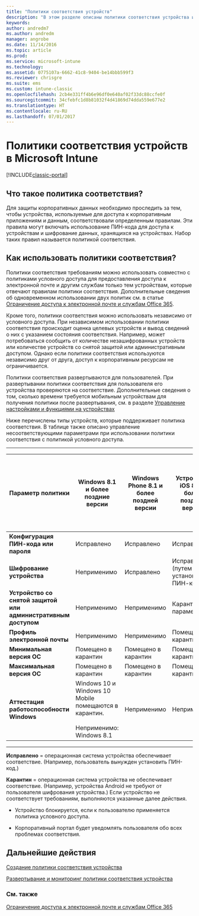 ```yaml
---
title: "Политики соответствия устройств"
description: "В этом разделе описаны политики соответствия устройства и то, как они действуют."
keywords: 
author: andredm7
ms.author: andredm
manager: angrobe
ms.date: 11/14/2016
ms.topic: article
ms.prod: 
ms.service: microsoft-intune
ms.technology: 
ms.assetid: 0775107a-6662-41c8-9404-be14bbb599f3
ms.reviewer: chrisgre
ms.suite: ems
ms.custom: intune-classic
ms.openlocfilehash: 2cb4e331ff4b6e96df0e640af02f33dc88ccfe0f
ms.sourcegitcommit: 34cfebfc1d8b81032f4d41869d74dda559e677e2
ms.translationtype: HT
ms.contentlocale: ru-RU
ms.lasthandoff: 07/01/2017
---
```

# <a name="device-compliance-policies-in-microsoft-intune"></a>Политики соответствия устройств в Microsoft Intune

[!INCLUDE[classic-portal](../includes/classic-portal.md)]

## <a name="what-is-a-compliance-policy"></a>Что такое политика соответствия?
Для защиты корпоративных данных необходимо проследить за тем, чтобы устройства, используемые для доступа к корпоративным приложениям и данным, соответствовали определенным правилам. Эти правила могут включать использование ПИН-кода для доступа к устройствам и шифрование данных, хранящихся на устройствах. Набор таких правил называется политикой соответствия.

## <a name="how-should-i-use-compliance-policies"></a>Как использовать политики соответствия?
Политики соответствия требованиям можно использовать совместно с политиками условного доступа для предоставления доступа к электронной почте и другим службам только тем устройствам, которые отвечают правилам политики соответствия. Дополнительные сведения об одновременном использовании двух политик см. в статье [Ограничение доступа к электронной почте и службам Office 365](restrict-access-to-email-and-o365-services-with-microsoft-intune.md).

Кроме того, политики соответствия можно использовать независимо от условного доступа. При независимом использовании политики соответствия происходит оценка целевых устройств и вывод сведений о них с указанием состояния соответствия. Например, может потребоваться сообщить от количестве незашифрованных устройств или количестве устройств со снятой защитой или административным доступом. Однако если политики соответствия используются независимо друг от друга, доступ к корпоративным ресурсам не ограничивается.

Политики соответствия развертываются для пользователей. При развертывании политики соответствия для пользователя его устройства проверяются на соответствие.
Дополнительные сведения о том, сколько времени требуется мобильным устройствам для получения политики после развертывания, см. в разделе [Управление настройками и функциями на устройствах](/intune-classic/deploy-use/manage-settings-and-features-on-your-devices-with-microsoft-intune-policies#frequently-asked-questions-about-intune-policies)

Ниже перечислены типы устройств, которые поддерживает политика соответствия. В таблице также описано управление несоответствующими параметрами при использовании политики соответствия с политикой условного доступа.

-----------------------------

|Параметр политики| Windows 8.1 и более поздние версии| Windows Phone 8.1 и более поздней версии| Устройства iOS 8.0 и более поздней версии|Android 4.0 и более поздней версии<br/>Samsung KNOX Standard 4.0 и более поздние версии|
|-----|----|----|----|----|
|**Конфигурация ПИН-кода или пароля** |Исправлено|Исправлено|Исправлено|Помещено в карантин|
|**Шифрование устройства**|Неприменимо|Исправлено|Исправлено (путем установки ПИН-кода)|Помещено в карантин|
|**Устройство со снятой защитой или административным доступом**|Неприменимо|Неприменимо|Карантин (не параметр)|Карантин (не параметр)|
|**Профиль электронной почты**|Неприменимо|Неприменимо|Помещено в карантин|Неприменимо|
|**Минимальная версия ОС**|Помещено в карантин|Помещено в карантин|Помещено в карантин|Помещено в карантин|
|**Максимальная версия ОС**|Помещено в карантин|Помещено в карантин|Помещено в карантин|Помещено в карантин|
|**Аттестация работоспособности Windows**|Windows 10 и Windows 10 Mobile помещаются в карантин.<br /><br />Неприменимо: Windows 8.1|Неприменимо|Неприменимо|Неприменимо|

------------------------------

**Исправлено** = операционная система устройства обеспечивает соответствие. (Например, пользователь вынужден установить ПИН-код.)

**Карантин** = операционная система устройства не обеспечивает соответствие. (Например, устройства Android не требуют от пользователя шифрования устройства.) Если устройство не соответствует требованиям, выполняются указанные далее действия.

-   Устройство блокируется, если к пользователю применяется политика условного доступа.

-   Корпоративный портал будет уведомлять пользователя обо всех проблемах соответствия.

## <a name="next-steps"></a>Дальнейшие действия
[Создание политики соответствия устройства](create-a-device-compliance-policy-in-microsoft-intune.md)

[Развертывание и мониторинг политики соответствия устройства](deploy-and-monitor-a-device-compliance-policy-in-microsoft-intune.md)

### <a name="see-also"></a>См. также
[Ограничение доступа к электронной почте и службам Office 365](restrict-access-to-email-and-o365-services-with-microsoft-intune.md)

